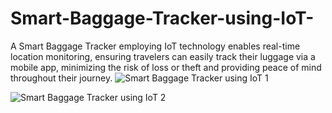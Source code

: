 # Smart-Baggage-Tracker-using-IoT-
A Smart Baggage Tracker employing IoT technology enables real-time location monitoring, ensuring travelers can easily track their luggage via a mobile app, minimizing the risk of loss or theft and providing peace of mind throughout their journey.
![Smart Baggage Tracker using IoT 1](https://github.com/kalyaninalagarla/Smart-Baggage-Tracker-using-IoT-/assets/163845056/65d54388-2ca9-47eb-9ae2-abf5daf036db)

![Smart Baggage Tracker using IoT 2](https://github.com/kalyaninalagarla/Smart-Baggage-Tracker-using-IoT-/assets/163845056/835257f8-7c95-435d-b6f4-f7d5827af4ae)

